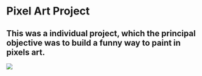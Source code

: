 Pixel Art Project
=============

This was a individual project, which the principal objective was to build a funny way to paint in pixels art.
-------------

![](./images/pixel-art-project)

